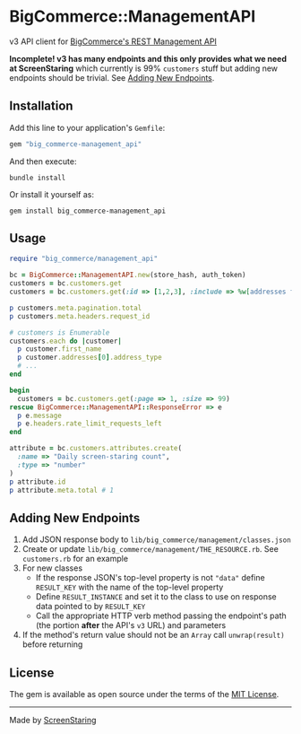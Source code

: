 # BigCommerce::ManagementAPI

v3 API client for [BigCommerce's REST Management API](https://developer.bigcommerce.com/docs/rest-management)

**Incomplete! v3 has many endpoints and this only provides what we need at ScreenStaring** which currently
is 99% `customers` stuff but adding new endpoints should be trivial. See [Adding New Endpoints](#adding-new-endpoints).

## Installation

Add this line to your application's `Gemfile`:

```ruby
gem "big_commerce-management_api"
```

And then execute:

    bundle install

Or install it yourself as:

    gem install big_commerce-management_api

## Usage

```rb
require "big_commerce/management_api"

bc = BigCommerce::ManagementAPI.new(store_hash, auth_token)
customers = bc.customers.get
customers = bc.customers.get(:id => [1,2,3], :include => %w[addresses formfields])

p customers.meta.pagination.total
p customers.meta.headers.request_id

# customers is Enumerable
customers.each do |customer|
  p customer.first_name
  p customer.addresses[0].address_type
  # ...
end

begin
  customers = bc.customers.get(:page => 1, :size => 99)
rescue BigCommerce::ManagementAPI::ResponseError => e
  p e.message
  p e.headers.rate_limit_requests_left
end

attribute = bc.customers.attributes.create(
  :name => "Daily screen-staring count",
  :type => "number"
)
p attribute.id
p attribute.meta.total # 1
```

## Adding New Endpoints

1. Add JSON response body to `lib/big_commerce/management/classes.json`
1. Create or update `lib/big_commerce/management/THE_RESOURCE.rb`. See `customers.rb` for an example
1. For new classes
   - If the response JSON's top-level property is not `"data"` define `RESULT_KEY` with the name of the top-level property
   - Define `RESULT_INSTANCE` and set it to the class to use on response data pointed to by `RESULT_KEY`
   - Call the appropriate HTTP verb method passing the endpoint's path (the portion **after** the API's `v3` URL) and parameters
1. If the method's return value should not be an `Array` call `unwrap(result)` before returning

## License

The gem is available as open source under the terms of the [MIT License](https://opensource.org/licenses/MIT).

---

Made by [ScreenStaring](http://screenstaring.com)
